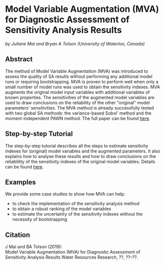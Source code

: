 # Model Variable Augmentation (MVA) for Diagnostic Assessment of Sensitivity Analysis Results
*by Juliane Mai and Bryan A Tolson (University of Waterloo, Canada)*

## Abstract
The method of Model Variable Augmentation (MVA) was introduced to assess the quality of SA results 
without performing any additional model runs or requiring bootstrapping. MVA is proven to perform 
well when only a small number of model runs was used to obtain the sensitivity indexes. 
MVA augments the original model input variables with additional variables of known properties. 
The sensitivities of the augmented model variables are used to draw conclusions on the reliability 
of the other "original" model parameters' sensitivities. The MVA method is already successfully 
tested with two global SA methods: the variance-based Sobol' method and the moment-independent PAWN method. The full paper can be found [here](https://agupubs.onlinelibrary.wiley.com/journal/19447973).

## Step-by-step Tutorial
The step-by-step tutorial describes all the steps to estimate sensitivity indexes for (original) model variables and the augmented parameters. It also explains how to analyse these results and how to draw conclusions on the reliablility of the sensitivity indexes of the original model variables. Details can be found [here](https://github.com/julemai/MVA/wiki/Step-by-Step-Tutorial).

## Examples
We provide some case studies to show how MVA can help:
- to check the implementation of the sensitivity analysis method 
- to obtain a robust ranking of the model variables
- to estimate the uncertainty of the sensitivity indexes without the necessity of bootstrapping

## Citation
J Mai and BA Tolson (2019): <br>
Model Variable Augmentation (MVA) for Diagnostic Assessment of Sensitivity Analysis Results
Water Resources Research, ??, ??–??.
